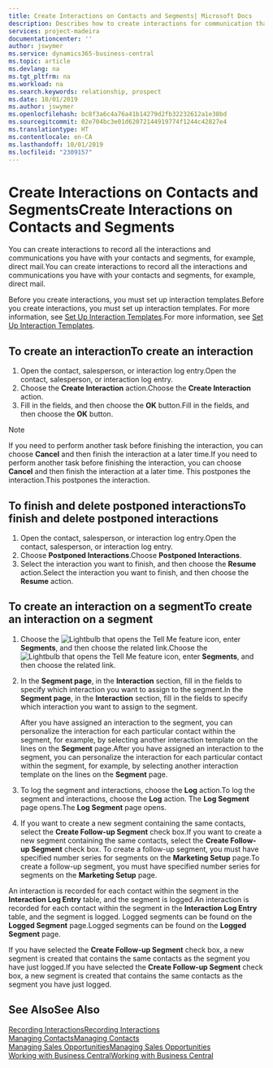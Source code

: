 ```yaml
---
title: Create Interactions on Contacts and Segments| Microsoft Docs
description: Describes how to create interactions for communication that you have with your contacts and segments in Business Central, for example, direct mail.
services: project-madeira
documentationcenter: ''
author: jswymer
ms.service: dynamics365-business-central
ms.topic: article
ms.devlang: na
ms.tgt_pltfrm: na
ms.workload: na
ms.search.keywords: relationship, prospect
ms.date: 10/01/2019
ms.author: jswymer
ms.openlocfilehash: bc8f3a6c4a76a41b14279d2fb32232612a1e38bd
ms.sourcegitcommit: 02e704bc3e01d62072144919774f1244c42827e4
ms.translationtype: HT
ms.contentlocale: en-CA
ms.lasthandoff: 10/01/2019
ms.locfileid: "2309157"
---
```

# <a name="create-interactions-on-contacts-and-segments"></a><span data-ttu-id="3c9fb-103">Create Interactions on Contacts and Segments</span><span class="sxs-lookup"><span data-stu-id="3c9fb-103">Create Interactions on Contacts and Segments</span></span>
<span data-ttu-id="3c9fb-104">You can create interactions to record all the interactions and communications you have with your contacts and segments, for example, direct mail.</span><span class="sxs-lookup"><span data-stu-id="3c9fb-104">You can create interactions to record all the interactions and communications you have with your contacts and segments, for example, direct mail.</span></span>

<span data-ttu-id="3c9fb-105">Before you create interactions, you must set up interaction templates.</span><span class="sxs-lookup"><span data-stu-id="3c9fb-105">Before you create interactions, you must set up interaction templates.</span></span> <span data-ttu-id="3c9fb-106">For more information, see  [Set Up Interaction Templates](marketing-interactions.md).</span><span class="sxs-lookup"><span data-stu-id="3c9fb-106">For more information, see  [Set Up Interaction Templates](marketing-interactions.md).</span></span>

## <a name="to-create-an-interaction"></a><span data-ttu-id="3c9fb-107">To create an interaction</span><span class="sxs-lookup"><span data-stu-id="3c9fb-107">To create an interaction</span></span>
1. <span data-ttu-id="3c9fb-108">Open the contact, salesperson, or interaction log entry.</span><span class="sxs-lookup"><span data-stu-id="3c9fb-108">Open the contact, salesperson, or interaction log entry.</span></span>
2. <span data-ttu-id="3c9fb-109">Choose the **Create Interaction** action.</span><span class="sxs-lookup"><span data-stu-id="3c9fb-109">Choose the **Create Interaction** action.</span></span>
3. <span data-ttu-id="3c9fb-110">Fill in the fields, and then choose the **OK** button.</span><span class="sxs-lookup"><span data-stu-id="3c9fb-110">Fill in the fields, and then choose the **OK** button.</span></span>

> [!NOTE]  
>   <span data-ttu-id="3c9fb-111">If you need to perform another task before finishing the interaction, you can choose **Cancel** and then finish the interaction at a later time.</span><span class="sxs-lookup"><span data-stu-id="3c9fb-111">If you need to perform another task before finishing the interaction, you can choose **Cancel** and then finish the interaction at a later time.</span></span> <span data-ttu-id="3c9fb-112">This postpones the interaction.</span><span class="sxs-lookup"><span data-stu-id="3c9fb-112">This postpones the interaction.</span></span>

## <a name="to-finish-and-delete-postponed-interactions"></a><span data-ttu-id="3c9fb-113">To finish and delete postponed interactions</span><span class="sxs-lookup"><span data-stu-id="3c9fb-113">To finish and delete postponed interactions</span></span>
1. <span data-ttu-id="3c9fb-114">Open the contact, salesperson, or interaction log entry.</span><span class="sxs-lookup"><span data-stu-id="3c9fb-114">Open the contact, salesperson, or interaction log entry.</span></span>
2. <span data-ttu-id="3c9fb-115">Choose **Postponed Interactions**.</span><span class="sxs-lookup"><span data-stu-id="3c9fb-115">Choose **Postponed Interactions**.</span></span>
3. <span data-ttu-id="3c9fb-116">Select the interaction you want to finish, and then choose the **Resume** action.</span><span class="sxs-lookup"><span data-stu-id="3c9fb-116">Select the interaction you want to finish, and then choose the **Resume** action.</span></span>

## <a name="to-create-an-interaction-on-a-segment"></a><span data-ttu-id="3c9fb-117">To create an interaction on a segment</span><span class="sxs-lookup"><span data-stu-id="3c9fb-117">To create an interaction on a segment</span></span>
1. <span data-ttu-id="3c9fb-118">Choose the ![Lightbulb that opens the Tell Me feature](media/ui-search/search_small.png "Tell me what you want to do") icon, enter **Segments**, and then choose the related link.</span><span class="sxs-lookup"><span data-stu-id="3c9fb-118">Choose the ![Lightbulb that opens the Tell Me feature](media/ui-search/search_small.png "Tell me what you want to do") icon, enter **Segments**, and then choose the related link.</span></span>
2. <span data-ttu-id="3c9fb-119">In the **Segment page**, in the **Interaction** section, fill in the fields to specify which interaction you want to assign to the segment.</span><span class="sxs-lookup"><span data-stu-id="3c9fb-119">In the **Segment page**, in the **Interaction** section, fill in the fields to specify which interaction you want to assign to the segment.</span></span>

    <span data-ttu-id="3c9fb-120">After you have assigned an interaction to the segment, you can personalize the interaction for each particular contact within the segment, for example, by selecting another interaction template on the lines on the **Segment** page.</span><span class="sxs-lookup"><span data-stu-id="3c9fb-120">After you have assigned an interaction to the segment, you can personalize the interaction for each particular contact within the segment, for example, by selecting another interaction template on the lines on the **Segment** page.</span></span>  
3. <span data-ttu-id="3c9fb-121">To log the segment and interactions, choose the **Log** action.</span><span class="sxs-lookup"><span data-stu-id="3c9fb-121">To log the segment and interactions, choose the **Log** action.</span></span> <span data-ttu-id="3c9fb-122">The **Log Segment** page opens.</span><span class="sxs-lookup"><span data-stu-id="3c9fb-122">The **Log Segment** page opens.</span></span>
4. <span data-ttu-id="3c9fb-123">If you want to create a new segment containing the same contacts, select the **Create Follow-up Segment** check box.</span><span class="sxs-lookup"><span data-stu-id="3c9fb-123">If you want to create a new segment containing the same contacts, select the **Create Follow-up Segment** check box.</span></span> <span data-ttu-id="3c9fb-124">To create a follow-up segment, you must have specified number series for segments on the **Marketing Setup** page.</span><span class="sxs-lookup"><span data-stu-id="3c9fb-124">To create a follow-up segment, you must have specified number series for segments on the **Marketing Setup** page.</span></span>

<span data-ttu-id="3c9fb-125">An interaction is recorded for each contact within the segment in the **Interaction Log Entry** table, and the segment is logged.</span><span class="sxs-lookup"><span data-stu-id="3c9fb-125">An interaction is recorded for each contact within the segment in the **Interaction Log Entry** table, and the segment is logged.</span></span> <span data-ttu-id="3c9fb-126">Logged segments can be found on the **Logged Segment** page.</span><span class="sxs-lookup"><span data-stu-id="3c9fb-126">Logged segments can be found on the **Logged Segment** page.</span></span>

<span data-ttu-id="3c9fb-127">If you have selected the **Create Follow-up Segment** check box, a new segment is created that contains the same contacts as the segment you have just logged.</span><span class="sxs-lookup"><span data-stu-id="3c9fb-127">If you have selected the **Create Follow-up Segment** check box, a new segment is created that contains the same contacts as the segment you have just logged.</span></span>

## <a name="see-also"></a><span data-ttu-id="3c9fb-128">See Also</span><span class="sxs-lookup"><span data-stu-id="3c9fb-128">See Also</span></span>
[<span data-ttu-id="3c9fb-129">Recording Interactions</span><span class="sxs-lookup"><span data-stu-id="3c9fb-129">Recording Interactions</span></span>](marketing-interactions.md)  
[<span data-ttu-id="3c9fb-130">Managing Contacts</span><span class="sxs-lookup"><span data-stu-id="3c9fb-130">Managing Contacts</span></span>](marketing-contacts.md)  
[<span data-ttu-id="3c9fb-131">Managing Sales Opportunities</span><span class="sxs-lookup"><span data-stu-id="3c9fb-131">Managing Sales Opportunities</span></span>](marketing-manage-sales-opportunities.md)  
[<span data-ttu-id="3c9fb-132">Working with Business Central</span><span class="sxs-lookup"><span data-stu-id="3c9fb-132">Working with Business Central</span></span>](ui-work-product.md)
